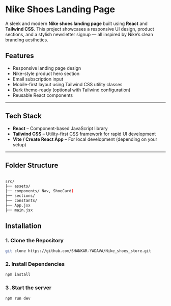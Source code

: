 #  Nike Shoes Landing Page

A sleek and modern **Nike shoes landing page** built using **React** and **Tailwind CSS**. This project showcases a responsive UI design, product sections, and a stylish newsletter signup — all inspired by Nike’s clean branding aesthetics.

##  Features

-  Responsive landing page design
-  Nike-style product hero section
-  Email subscription input
-  Mobile-first layout using Tailwind CSS utility classes
-  Dark theme-ready (optional with Tailwind configuration)
-  Reusable React components

---

##  Tech Stack

- **React** – Component-based JavaScript library
- **Tailwind CSS** – Utility-first CSS framework for rapid UI development
- **Vite / Create React App** – For local development (depending on your setup)

---

##  Folder Structure

```bash

src/
├── assets/ 
├── components/ Nav, ShoeCard)
├── sections/ 
├── constants/
├── App.jsx
├── main.jsx
```

##  Installation

### 1. Clone the Repository

```bash
git clone https://github.com/SHANKAR-YADAVA/Nike_shoes_store.git
```



### 2. Install Dependencies
```bash
npm install 
```

### 3 .Start the server 
```bash
npm run dev
```


